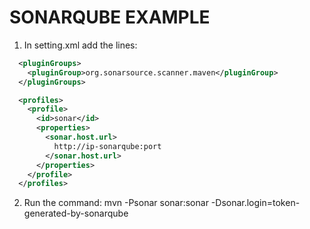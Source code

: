 # SONARQUBE EXAMPLE
1. In setting.xml add the lines:
```xml
  <pluginGroups>
    <pluginGroup>org.sonarsource.scanner.maven</pluginGroup>
  </pluginGroups>

  <profiles>
    <profile>
      <id>sonar</id>
      <properties>
        <sonar.host.url>
          http://ip-sonarqube:port
        </sonar.host.url>
      </properties>
    </profile>
  </profiles>
```
2. Run the command:
   mvn -Psonar sonar:sonar -Dsonar.login=token-generated-by-sonarqube